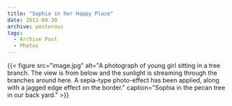 ```yaml
---
title: "Sophia in her Happy Place"
date: 2011-04-30
archive: posterous
tags: 
  - Archive Post
  - Photos
---
```


{{< figure 
	src="image.jpg" 
	alt="A photograph of young girl sitting in a tree branch. The view is from below and the sunlight is streaming through the branches around here. A sepia-type photo-effect has been applied, along with a jagged edge effect on the border." 
	caption="Sophia in the pecan tree in our back yard." >}}
